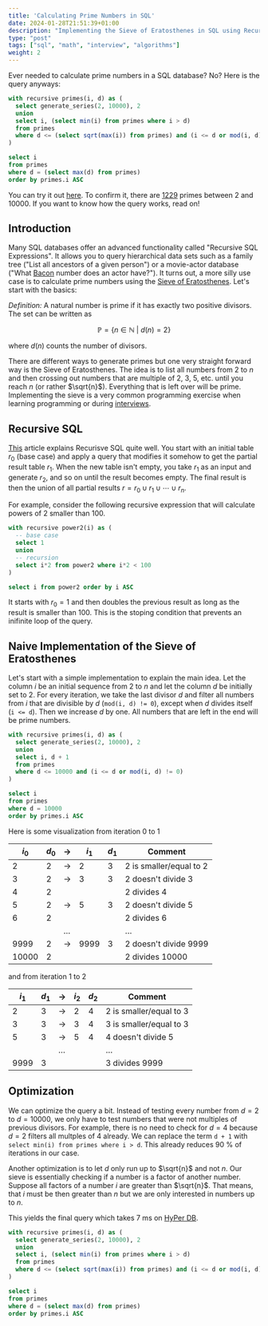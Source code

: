 ```yaml
---
title: 'Calculating Prime Numbers in SQL'
date: 2024-01-28T21:51:39+01:00
description: "Implementing the Sieve of Eratosthenes in SQL using Recursive Expressions"
type: "post"
tags: ["sql", "math", "interview", "algorithms"]
weight: 2
---
```


Ever needed to calculate prime numbers in a SQL database? No? Here is the query anyways:

```sql
with recursive primes(i, d) as (
  select generate_series(2, 10000), 2
  union
  select i, (select min(i) from primes where i > d)
  from primes
  where d <= (select sqrt(max(i)) from primes) and (i <= d or mod(i, d) != 0)
)

select i
from primes
where d = (select max(d) from primes)
order by primes.i ASC
```

You can try it out [here](https://hyper-db.de/interface.html). To confirm it, there are [1229](https://jalu.ch/coding/primes/list.php) primes between 2 and 10000. If you want to know how the query works, read on!

## Introduction

Many SQL databases offer an advanced functionality called "Recursive SQL Expressions". It allows you to query hierarchical data sets such as a family tree ("List all ancestors of a given person") or a movie-actor database ("What [Bacon](https://en.wikipedia.org/wiki/Six_Degrees_of_Kevin_Bacon) number does an actor have?"). It turns out, a more silly use case is to calculate prime numbers using the [Sieve of Eratosthenes](https://en.wikipedia.org/wiki/Sieve_of_Eratosthenes). Let's start with the basics:

*Definition:* A natural number is prime if it has exactly two positive divisors. The set can be written as

$$
\mathbb{P} = \lbrace n \in \mathbb{N} \ | \ d(n) = 2 \rbrace
$$

where $d(n)$ counts the number of divisors.

There are different ways to generate primes but one very straight forward way is the Sieve of Eratosthenes. The idea is to list all numbers from $2$ to $n$ and then crossing out numbers that are multiple of $2$, $3$, $5$, etc. until you reach $n$ (or rather $\sqrt{n}$). Everything that is left over will be prime. Implementing the sieve is a very common programming exercise when learning programming or during [interviews](https://leetcode.com/problems/count-primes/description/).

## Recursive SQL

[This](https://builtin.com/data-science/recursive-sql) article explains Recurisve SQL quite well. You start with an initial table $r_0$ (base case) and apply a query that modifies it somehow to get the partial result table $r_1$. When the new table isn't empty, you take $r_1$ as an input and generate $r_2$, and so on until the result becomes empty. The final result is then the union of all partial results $r = r_0 \cup r_1 \cup \dotsb \cup r_n$.

For example, consider the following recursive expression that will calculate powers of $2$ smaller than $100$.

```sql
with recursive power2(i) as (
  -- base case
  select 1 
  union
  -- recursion
  select i*2 from power2 where i*2 < 100
)

select i from power2 order by i ASC
```

It starts with $r_0 = 1$ and then doubles the previous result as long as the result is smaller than $100$. This is the stoping condition that prevents an inifinite loop of the query.

## Naive Implementation of the Sieve of Eratosthenes

Let's start with a simple implementation to explain the main idea. Let the column $i$ be an initial sequence from $2$ to $n$ and let the column $d$ be initially set to $2$. For every iteration, we take the last divisor $d$ and filter all numbers from $i$ that are divisible by $d$ (`mod(i, d) != 0`), except when $d$ divides itself (`i <= d`). Then we increase $d$ by one. All numbers that are left in the end will be prime numbers.

```sql
with recursive primes(i, d) as (
  select generate_series(2, 10000), 2
  union
  select i, d + 1
  from primes
  where d <= 10000 and (i <= d or mod(i, d) != 0)
)

select i
from primes
where d = 10000
order by primes.i ASC
```

Here is some visualization from iteration 0 to 1

|$i_0$  |$d_0$|→  |$i_1$  |$d_1$|Comment    |
|-------|-----------|---|-------|-----------|-----------|
|2      |2          |→  |2      |3          |2 is smaller/equal to 2
|3      |2          |→  |3      |3          |2 doesn't divide 3
|4      |2          |  |      |          |2 divides 4
|5      |2          |→  |5      |3          |2 doesn't divide 5
|6      |2          |  |      |          |2 divides 6|
||  |$\ldots$|||$\ldots$|
|9999   |2          |→  |9999   |3          |2 doesn't divide 9999|
|10000  |2          |   |      |          |2 divides 10000|

and from iteration 1 to 2

|$i_1$  |$d_1$|→  |$i_2$  |$d_2$|Comment    |
|-------|-----------|---|-------|-----------|-----------|
|2      |3          |→  |2      |4          |2 is smaller/equal to 3|
|3      |3          |→  |3      |4          |3 is smaller/equal to 3|
|5      |3          |→  |5      |4          |4 doesn't divide 5|
||  |$\ldots$|||$\ldots$|
|9999   |3          |   |       |           |3 divides 9999|

## Optimization

We can optimize the query a bit. Instead of testing every number from $d = 2$ to $d = 10000$, we only have to test numbers that were not multiples of previous divisors. For example, there is no need to check for $d = 4$ because $d = 2$ filters all multples of $4$ already. We can replace the term `d + 1` with `select min(i) from primes where i > d`. This already reduces 90 % of iterations in our case.

Another optimization is to let $d$ only run up to $\sqrt{n}$ and not $n$. Our sieve is essentially checking if a number is a factor of another number. Suppose all factors of a number $i$ are greater than $\sqrt{n}$. That means, that $i$ must be then greater than $n$ but we are only interested in numbers up to $n$.

This yields the final query which takes 7 ms on [HyPer DB](https://hyper-db.de/interface.html).

```sql
with recursive primes(i, d) as (
  select generate_series(2, 10000), 2
  union
  select i, (select min(i) from primes where i > d)
  from primes
  where d <= (select sqrt(max(i)) from primes) and (i <= d or mod(i, d) != 0)
)

select i
from primes
where d = (select max(d) from primes)
order by primes.i ASC
```